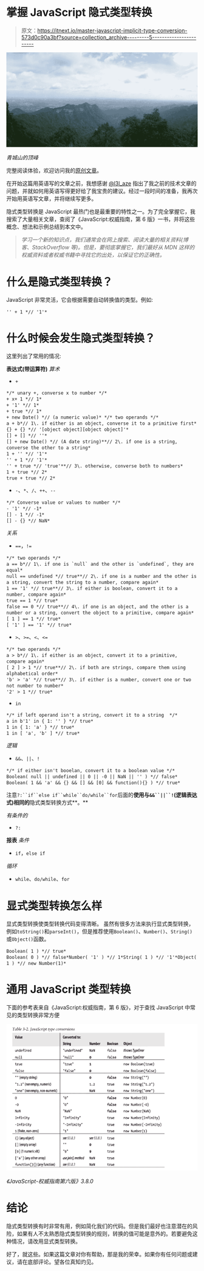# 掌握 JavaScript 隐式类型转换

> 原文：<https://itnext.io/master-javascript-implicit-type-conversion-573d0c90a3bf?source=collection_archive---------5----------------------->

![](img/b778be433e809ba1ce801510f08976df.png)

*青城山的顶峰*

完整阅读体验，欢迎访问我的[原创文章](https://terry-su.github.io/blog/detail/master-javascript-implicit-type-conversion.html)。

在开始这篇用英语写的文章之前，我想感谢 [@l3l_aze](https://www.reddit.com/user/l3l_aze) 指出了我之前的技术文章的问题，并就如何用英语写得更好给了我宝贵的建议。经过一段时间的准备，我再次开始用英语写文章，并将继续写更多。

隐式类型转换是 JavaScript 最热门也是最重要的特性之一。为了完全掌握它，我搜索了大量相关文章，查阅了《JavaScript:权威指南，第 6 版》一书，并将这些概念、想法和示例总结到本文中。

> *学习一个新的知识点，我们通常会在网上搜索、阅读大量的相关资料(博客、StackOverflow 等)。但是，要彻底掌握它，我们最好从 MDN 这样的权威资料或者权威书籍中寻找它的出处，以保证它的正确性。*

# 什么是隐式类型转换？

JavaScript 非常灵活，它会根据需要自动转换值的类型。例如:

```
'' + 1 *// '1'*
```

# 什么时候会发生隐式类型转换？

这里列出了常用的情况:

**表达式(带运算符)**
*算术*

*   `+`

```
*/* unary +, converse x to number */*
+ x+ 1 *// 1*
+ '1' *// 1*
+ true *// 1*
+ new Date() *// (a numeric value)* */* two operands */*
a + b*// 1\. if either is an object, converse it to a primitive first*
{} + {} *// '[object object][object object]'*
[] + [] *// ''*
[] + new Date() *// (A date string)**// 2\. if one is a string, converse the other to a string*
1 + '' *// '1'*
'' + 1 *// '1'*
'' + true *// 'true'**// 3\. otherwise, converse both to numbers*
1 + true *// 2*
true + true *// 2*
```

*   `-`、`*`、`/`、`++`、`--`

```
*/* Converse value or values to number */*
- '1' *// -1*
[] - 1 *// -1*
[] - {} *// NaN*
```

*关系*

*   `==`，`!=`

```
*/* two operands */*
a == b*// 1\. if one is `null` and the other is `undefined`, they are equal*
null == undefined *// true**// 2\. if one is a number and the other is a string, convert the string to a number, compare again*
1 == '1' *// true**// 3\. if either is boolean, convert it to a number, compare again*
true == 1 *// true*
false == 0 *// true**// 4\. if one is an object, and the other is a number or a string, convert the object to a primitive, compare again*
[ 1 ] == 1 *// true*
[ '1' ] == '1' *// true*
```

*   `>`、`>=`、`<`、`<=`

```
*/* two operands */*
a > b*// 1\. if either is an object, convert it to a primitive, compare again*
[ 2 ] > 1 *// true**// 2\. if both are strings, compare them using alphabetical order*
'b' > 'a' *// true**// 3\. if either is a number, convert one or two not number to number*
'2' > 1 *// true*
```

*   `in`

```
*/* if left operand isn't a string, convert it to a string  */*
a in b'1' in { 1: '' } *// true*
1 in { 1: 'a' } *// true*
1 in [ 'a', 'b' ] *// true*
```

*逻辑*

*   `&&`、`||`、`!`

```
*/* if either isn't booelan, convert it to a boolean value */*
Boolean( null || undefined || 0 || -0 || NaN || '' ) *// false*
Boolean( 1 && 'a' && {} && [] && [0] && function(){} ) *// true*
```

注意`?:``if``else if``while``do/while``for`后面的**使用与`&&``||``!`(逻辑表达式)相同的**隐式类型转换方式**。**

*有条件的*

*   `?:`

**报表**
*条件*

*   `if`，`else if`

*循环*

*   `while`、`do/while`、`for`

# 显式类型转换怎么样

显式类型转换使类型转换代码变得清晰。
虽然有很多方法来执行显式类型转换，例如`toString()`和`parseInt()`，但是推荐使用`Boolean()`、`Number()`、`String()`或`Object()`函数。

```
Boolean( 1 ) *// true*
Boolean( 0 ) *// false*Number( '1' ) *// 1*String( 1 ) *// '1'*Object( 1 ) *// new Number(1)*
```

# 通用 JavaScript 类型转换

下面的参考表来自《JavaScript:权威指南，第 6 版》，对于查找 JavaScript 中常见的类型转换非常方便

![](img/e7836782e4ce004b5bd70674d8e351fb.png)

*《JavaScript-权威指南第六版》3.8.0*

# 结论

隐式类型转换有时非常有用，例如简化我们的代码。但是我们最好也注意潜在的风险，如果有人不太熟悉隐式类型转换的规则，转换的值可能是意外的。若要避免这种情况，请改用显式类型转换。

好了，就这些。如果这篇文章对你有帮助，那是我的荣幸。如果你有任何问题或建议，请在底部评论。望各位真知灼见。